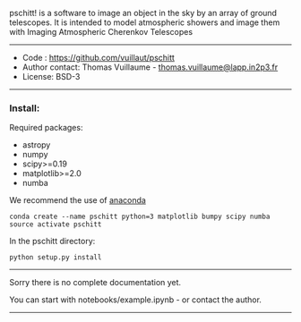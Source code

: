 pschitt! is a software to image an object in the sky by an array of ground telescopes.
It is intended to model atmospheric showers and image them with Imaging Atmospheric Cherenkov Telescopes

-----

- Code : https://github.com/vuillaut/pschitt
- Author contact: Thomas Vuillaume - thomas.vuillaume@lapp.in2p3.fr
- License: BSD-3

-----

### Install:

Required packages:
- astropy  
- numpy  
- scipy>=0.19    
- matplotlib>=2.0  
- numba  

We recommend the use of [anaconda](https://www.anaconda.com)

```
conda create --name pschitt python=3 matplotlib bumpy scipy numba
source activate pschitt
```

In the pschitt directory:   

```
python setup.py install
```


  

-----

Sorry there is no complete documentation yet.

You can start with notebooks/example.ipynb - or contact the author.

-----
